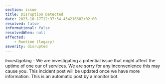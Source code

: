 ```yaml
---
section: issue
title: Disruption Detected
date: 2023-10-17T12:37:54.454216682+02:00
resolved: false
informational: false
resolvedWhen: null
affected:
    - Runtime (legacy)
severity: disrupted
---
```

*Investigating* - We are investigating a potential issue that might affect the uptime of one our of services. We are sorry for any inconvenience this may cause you. This incident post will be updated once we have more information.
This is an automatic post by a monitor bot.